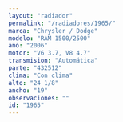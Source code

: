 ```yaml
---
layout: "radiador"
permalink: "/radiadores/1965/"
marca: "Chrysler / Dodge"
modelo: "RAM 1500/2500"
ano: "2006"
motor: "V6 3.7, V8 4.7"
transmision: "Automática"
parte: "432512"
clima: "Con clima"
alto: "24 1/8"
ancho: "19"
observaciones: ""
id: "1965"
---
```



